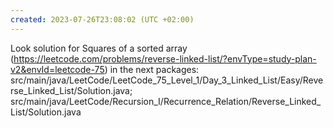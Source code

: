```yaml
---
created: 2023-07-26T23:08:02 (UTC +02:00)
---
```

Look solution for Squares of a sorted array 
(https://leetcode.com/problems/reverse-linked-list/?envType=study-plan-v2&envId=leetcode-75) in the next
packages: src/main/java/LeetCode/LeetCode_75_Level_1/Day_3_Linked_List/Easy/Reverse_Linked_List/Solution.java;
            src/main/java/LeetCode/Recursion_I/Recurrence_Relation/Reverse_Linked_List/Solution.java
